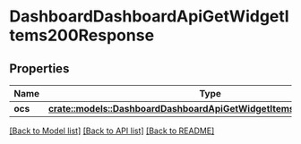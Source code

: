 # DashboardDashboardApiGetWidgetItems200Response

## Properties

Name | Type | Description | Notes
------------ | ------------- | ------------- | -------------
**ocs** | [**crate::models::DashboardDashboardApiGetWidgetItems200ResponseOcs**](dashboard_dashboard_api_get_widget_items_200_response_ocs.md) |  | 

[[Back to Model list]](../README.md#documentation-for-models) [[Back to API list]](../README.md#documentation-for-api-endpoints) [[Back to README]](../README.md)


